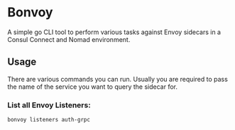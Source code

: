 # Bonvoy

A simple go CLI tool to perform various tasks against Envoy sidecars in a Consul
Connect and Nomad environment.

## Usage

There are various commands you can run. Usually you are required to pass the
name of the service you want to query the sidecar for.

### List all Envoy Listeners:

```bash
bonvoy listeners auth-grpc
```